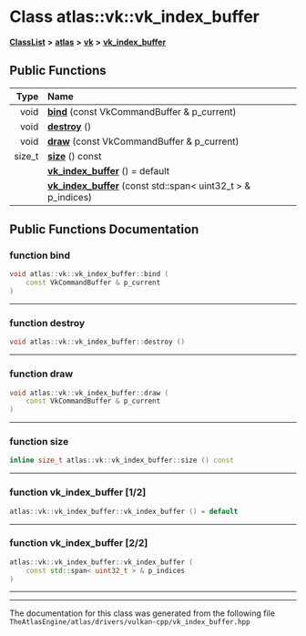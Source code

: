 

# Class atlas::vk::vk\_index\_buffer



[**ClassList**](annotated.md) **>** [**atlas**](namespaceatlas.md) **>** [**vk**](namespaceatlas_1_1vk.md) **>** [**vk\_index\_buffer**](classatlas_1_1vk_1_1vk__index__buffer.md)










































## Public Functions

| Type | Name |
| ---: | :--- |
|  void | [**bind**](#function-bind) (const VkCommandBuffer & p\_current) <br> |
|  void | [**destroy**](#function-destroy) () <br> |
|  void | [**draw**](#function-draw) (const VkCommandBuffer & p\_current) <br> |
|  size\_t | [**size**](#function-size) () const<br> |
|   | [**vk\_index\_buffer**](#function-vk_index_buffer-12) () = default<br> |
|   | [**vk\_index\_buffer**](#function-vk_index_buffer-22) (const std::span&lt; uint32\_t &gt; & p\_indices) <br> |




























## Public Functions Documentation




### function bind 

```C++
void atlas::vk::vk_index_buffer::bind (
    const VkCommandBuffer & p_current
) 
```




<hr>



### function destroy 

```C++
void atlas::vk::vk_index_buffer::destroy () 
```




<hr>



### function draw 

```C++
void atlas::vk::vk_index_buffer::draw (
    const VkCommandBuffer & p_current
) 
```




<hr>



### function size 

```C++
inline size_t atlas::vk::vk_index_buffer::size () const
```




<hr>



### function vk\_index\_buffer [1/2]

```C++
atlas::vk::vk_index_buffer::vk_index_buffer () = default
```




<hr>



### function vk\_index\_buffer [2/2]

```C++
atlas::vk::vk_index_buffer::vk_index_buffer (
    const std::span< uint32_t > & p_indices
) 
```




<hr>

------------------------------
The documentation for this class was generated from the following file `TheAtlasEngine/atlas/drivers/vulkan-cpp/vk_index_buffer.hpp`

